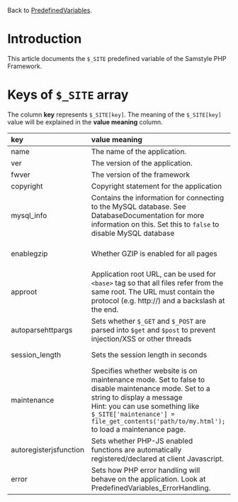Back to [PredefinedVariables](PredefinedVariables.md).

# Introduction #

This article documents the `$_SITE` predefined variable of the Samstyle PHP Framework.

# Keys of `$_SITE` array #
The column **key** represents `$_SITE[key]`. The meaning of the `$_SITE[key]` value will be explained in the **value meaning** column.

| **key** | **value meaning** | **values** |
|:--------|:------------------|:-----------|
| name    | The name of the application. | string     |
| ver     | The version of the application. | string     |
| fwver   | The version of the framework | string     |
| copyright | Copyright statement for the application | string     |
| mysql\_info | Contains the information for connecting to the MySQL database. See DatabaseDocumentation for more information on this. Set this to `false` to disable MySQL database | boolean-false or array |
| enablegzip | Whether GZIP is enabled for all pages | boolean (true or false) |
| approot | Application root URL, can be used for `<base>` tag so that all files refer from the same root. The URL must contain the protocol (e.g. http://) and a backslash at the end. | string     |
| autoparsehttpargs | Sets whether `$_GET` and `$_POST` are parsed into `$get` and `$post` to prevent injection/XSS or other threads | boolean (true or false) |
| session\_length | Sets the session length in seconds | integer (seconds) |
| maintenance | Specifies whether website is on maintenance mode. Set to false to disable maintenance mode. Set to a string to display a message<br />Hint: you can use something like `$_SITE['maintenance'] = file_get_contents('path/to/my.html');` to load a maintenance page. | boolean-false or string |
| autoregisterjsfunction | Sets whether PHP-JS enabled functions are automatically registered/declared at client Javascript. | boolean (true or false) |
| error   | Sets how PHP error handling will behave on the application. Look at PredefinedVariables\_ErrorHandling. | boolean-false or array |